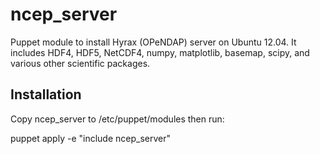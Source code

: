 ncep_server
===========

Puppet module to install Hyrax (OPeNDAP) server on Ubuntu 12.04.
It includes HDF4, HDF5, NetCDF4, numpy, matplotlib, basemap,
scipy, and various other scientific packages.

Installation
------------
Copy ncep_server to /etc/puppet/modules then run:

puppet apply -e "include ncep_server"
